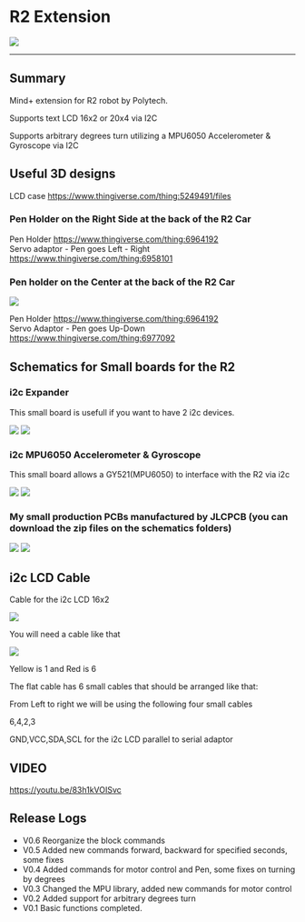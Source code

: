 # R2 Extension


![](./arduinoC/_images/featured.png)

---------------------------------------------------------


## Summary

Mind+ extension for R2 robot by Polytech.

Supports text LCD 16x2 or 20x4 via I2C 

Supports arbitrary degrees turn utilizing a MPU6050 Accelerometer & Gyroscope via I2C


## Useful 3D designs

LCD case  https://www.thingiverse.com/thing:5249491/files  

### Pen Holder on the Right Side at the back of the R2 Car
 
Pen Holder https://www.thingiverse.com/thing:6964192  
Servo adaptor - Pen goes Left - Right https://www.thingiverse.com/thing:6958101

### Pen holder on the Center at the back of the R2 Car

![](./R2_withLCD.png)

Pen Holder https://www.thingiverse.com/thing:6964192  
Servo Adaptor - Pen goes Up-Down  https://www.thingiverse.com/thing:6977092

## Schematics for Small boards for the R2

### i2c Expander

This small board is usefull if you want to have 2 i2c devices.

![](./brd2.png)
![](./brd2_bck.png)

### i2c MPU6050 Accelerometer & Gyroscope

This small board allows a GY521(MPU6050) to interface with the R2 via i2c

![](./Brd1.png)
![](./Brd1_bck.png)


### My small production PCBs manufactured by JLCPCB (you can download the zip files on the schematics folders)

![](./cdesp_PCBs.png)
![](./cdesp_PCBs_Unpop.png)


## i2c LCD Cable

Cable for the i2c LCD 16x2

![](./LCD_cable.png)
 
You will need a cable like that

![](./i2c_Cable.png)

Yellow is 1 and Red is 6

The flat cable has 6 small cables that should be arranged like that:

From Left to right we will be using the following four small cables

6,4,2,3

GND,VCC,SDA,SCL for the i2c LCD parallel to serial adaptor


## VIDEO
https://youtu.be/83h1kVOISvc

## Release Logs
* V0.6  Reorganize the block commands
* V0.5  Added new commands forward, backward for specified seconds, some fixes
* V0.4  Added commands for motor control and Pen, some fixes on turning by degrees
* V0.3  Changed the MPU library, added new commands for motor control
* V0.2  Added support for arbitrary degrees turn
* V0.1  Basic functions completed.
